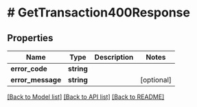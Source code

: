 # # GetTransaction400Response

## Properties

Name | Type | Description | Notes
------------ | ------------- | ------------- | -------------
**error_code** | **string** |  |
**error_message** | **string** |  | [optional]

[[Back to Model list]](../../README.md#models) [[Back to API list]](../../README.md#endpoints) [[Back to README]](../../README.md)
